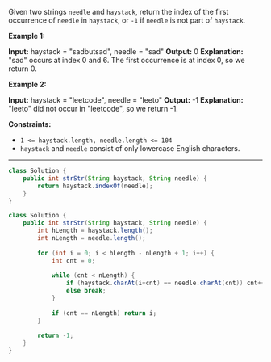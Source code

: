 Given two strings `needle` and `haystack`, return the index of the first occurrence of `needle` in `haystack`, or `-1` if `needle` is not part of `haystack`.

**Example 1:**

**Input:** haystack = "sadbutsad", needle = "sad"
**Output:** 0
**Explanation:** "sad" occurs at index 0 and 6.
The first occurrence is at index 0, so we return 0.

**Example 2:**

**Input:** haystack = "leetcode", needle = "leeto"
**Output:** -1
**Explanation:** "leeto" did not occur in "leetcode", so we return -1.

**Constraints:**

-   `1 <= haystack.length, needle.length <= 104`
-   `haystack` and `needle` consist of only lowercase English characters.

---

```java
class Solution {
    public int strStr(String haystack, String needle) {
        return haystack.indexOf(needle);
    }
}
```

```java
class Solution {
    public int strStr(String haystack, String needle) {
        int hLength = haystack.length();
        int nLength = needle.length();
        
        for (int i = 0; i < hLength - nLength + 1; i++) {
            int cnt = 0;
            
            while (cnt < nLength) {
                if (haystack.charAt(i+cnt) == needle.charAt(cnt)) cnt++;
                else break;
            }
            
            if (cnt == nLength) return i;
        }
        
        return -1;
    }
}
```